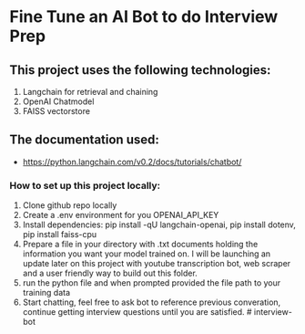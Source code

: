# Fine Tune an AI Bot to do Interview Prep

## This project uses the following technologies:
1. Langchain for retrieval and chaining
2. OpenAI Chatmodel
3. FAISS vectorstore 

## The documentation used:
* https://python.langchain.com/v0.2/docs/tutorials/chatbot/

### How to set up this project locally:
1. Clone github repo locally
2. Create a .env environment for you OPENAI_API_KEY
3. Install dependencies: pip install -qU langchain-openai, pip install dotenv, pip install faiss-cpu
4. Prepare a file in your directory with .txt documents holding the information you want your model trained on. I will be launching an update later on this project with youtube transcription bot, web scraper and a user friendly way to build out this folder. 
5. run the python file and when prompted provided the file path to your training data
6. Start chatting, feel free to ask bot to reference previous converation, continue getting interview questions until you are satisfied. # interview-bot
